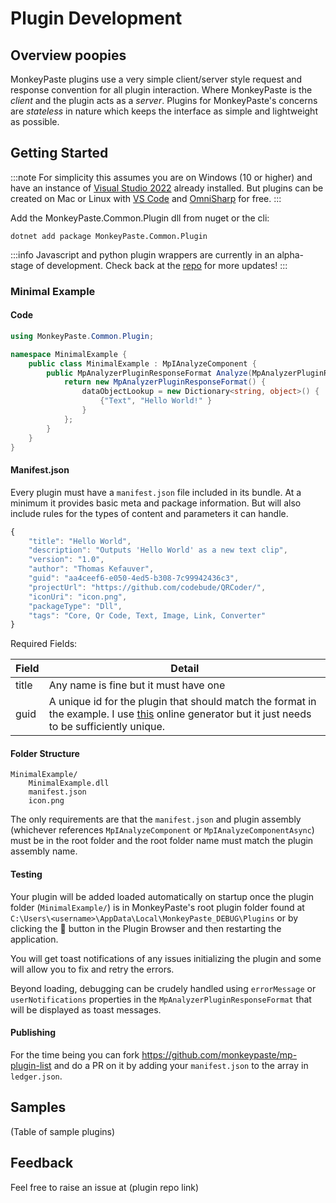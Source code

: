 # Plugin Development

## Overview poopies

MonkeyPaste plugins use a very simple client/server style request and response convention for all plugin interaction. Where MonkeyPaste is the *client* and the plugin acts as a *server*. Plugins for MonkeyPaste's concerns are *stateless* in nature which keeps the interface as simple and lightweight as possible.

## Getting Started

:::note
For simplicity this assumes you are on Windows (10 or higher) and have an instance of [Visual Studio 2022](https://visualstudio.microsoft.com/vs/community/) already installed. But plugins can be created on Mac or Linux with [VS Code](https://code.visualstudio.com/download) and [OmniSharp](http://www.omnisharp.net/) for free.
:::

Add the MonkeyPaste.Common.Plugin dll from nuget or the cli:
```
dotnet add package MonkeyPaste.Common.Plugin
```

:::info 
Javascript and python plugin wrappers are currently in an alpha-stage of development. Check back at the [repo](https://github.com/monkeypaste) for more updates!
:::

### Minimal Example

#### Code

```csharp
using MonkeyPaste.Common.Plugin;

namespace MinimalExample {
    public class MinimalExample : MpIAnalyzeComponent {
        public MpAnalyzerPluginResponseFormat Analyze(MpAnalyzerPluginRequestFormat req) {
            return new MpAnalyzerPluginResponseFormat() {
                dataObjectLookup = new Dictionary<string, object>() {
                    {"Text", "Hello World!" }
                }
            };
        }
    }
}
```

#### Manifest.json
Every plugin must have a `manifest.json` file included in its bundle. At a minimum it provides basic meta and package information. But will also include rules for the types of content and parameters it can handle.
```jsx
{
    "title": "Hello World",
    "description": "Outputs 'Hello World' as a new text clip",
    "version": "1.0",
    "author": "Thomas Kefauver",
    "guid": "aa4ceef6-e050-4ed5-b308-7c99942436c3",
    "projectUrl": "https://github.com/codebude/QRCoder/",
    "iconUri": "icon.png",
    "packageType": "Dll",
    "tags": "Core, Qr Code, Text, Image, Link, Converter"
}
```
 Required Fields:

| Field | Detail|
| --- | --- | 
| title | Any name is fine but it must have one |
| guid | A unique id for the plugin that should match the format in the example. I use [this](https://www.guidgenerator.com/online-guid-generator.aspx) online generator but it just needs to be sufficiently unique. |


#### Folder Structure

```
MinimalExample/
    MinimalExample.dll
    manifest.json
    icon.png
```
The only requirements are that the `manifest.json` and plugin assembly (whichever references `MpIAnalyzeComponent` or `MpIAnalyzeComponentAsync`) must be in the root folder and the root folder name must match the plugin assembly name.

#### Testing
Your plugin will be added loaded automatically on startup once the plugin folder (`MinimalExample/`) is in MonkeyPaste's root plugin folder found at `C:\Users\<username>\AppData\Local\MonkeyPaste_DEBUG\Plugins` or by clicking the 📁 button in the Plugin Browser and then restarting the application.

You will get toast notifications of any issues initializing the plugin and some will allow you to fix and retry the errors. 

Beyond loading, debugging can be crudely handled using `errorMessage` or `userNotifications` properties in the `MpAnalyzerPluginResponseFormat` that will be displayed as toast messages.

#### Publishing
For the time being you can fork https://github.com/monkeypaste/mp-plugin-list and do a PR on it by adding your `manifest.json` to the array in `ledger.json`. 

## Samples
(Table of sample plugins)

## Feedback
Feel free to raise an issue at (plugin repo link)



